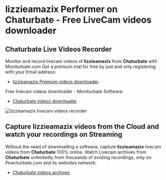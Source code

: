# lizzieamazix Performer on Chaturbate - Free LiveCam videos downloader

## Chaturbate Live Videos Recorder

Monitor and record livecam videos of **lizzieamazix** from **Chaturbate** with Moniturbate.com
Get a premium trial for free by just and only registering with your Email address:
* [lizzieamazix Premium videos downloader](https://moniturbate.com/request-demo-licence-key.html)

Free livecam videos downloader - Moniturbate Software:
* [Chaturbate videos downloader](https://moniturbate.com/moniturbate-download-software.html)

![lizzieamazix livecam videos recorder](https://peachurnet.com/templates/moniturbate-software.png)


## Capture lizzieamazix videos from the Cloud and watch your recordings on Streaming

Without the need of downloading a software, capture **lizzieamazix** livecam videos from **Chaturbate** 100% online.
Watch Livecam archives from **Chaturbate** unlimitedly from thousands of existing recordings, only on Peachurbate.com and its websites network:
* [Chaturbate videos archives](https://peachurnet.com/)